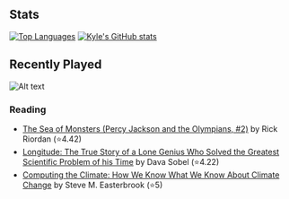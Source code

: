 ## Stats

[![Top Languages](https://github-readme-stats.vercel.app/api/top-langs/?username=k20shores&layout=compact)]([https://github.com/k20shores/github-readme-stats](https://github-readme-stats.vercel.app/api/top-langs/?username=k20shores&layout=compact))
[![Kyle's GitHub stats](https://github-readme-stats.vercel.app/api?username=k20shores)]([https://github.com/k20shores/github-readme-stats](https://github-readme-stats.vercel.app/api?username=k20shores))

## Recently Played
![Alt text](https://spotify-recently-played-readme.vercel.app/api?user=12144745061)

### Reading
<!-- GOODREADS-LIST:START -->
- [The Sea of Monsters (Percy Jackson and the Olympians, #2)](https://www.goodreads.com/review/show/6679309938?utm_medium=api&utm_source=rss) by Rick Riordan (⭐️4.42)
- [Longitude: The True Story of a Lone Genius Who Solved the Greatest Scientific Problem of his Time](https://www.goodreads.com/review/show/6579876495?utm_medium=api&utm_source=rss) by Dava Sobel (⭐️4.22)
- [Computing the Climate: How We Know What We Know About Climate Change](https://www.goodreads.com/review/show/6430473002?utm_medium=api&utm_source=rss) by Steve M. Easterbrook (⭐️5)
<!-- GOODREADS-LIST:END -->
